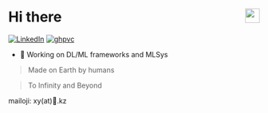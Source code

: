 <h1>Hi there <img src="https://github.com/TheDudeThatCode/TheDudeThatCode/blob/master/Assets/Hi.gif" width="29px" align="right"></h1> 

[![LinkedIn](https://img.shields.io/badge/LinkedIn-%F0%9F%91%8B-blue.svg)](https://www.linkedin.com/in/xiaoyuzhai)
[![ghpvc](https://komarev.com/ghpvc/?username=ryantd)](https://komarev.com/ghpvc/?username=ryantd)

- 🔭 Working on DL/ML frameworks and MLSys 

> Made on Earth by humans

> To Infinity and Beyond

mailoji: xy(at)🚀.kz
